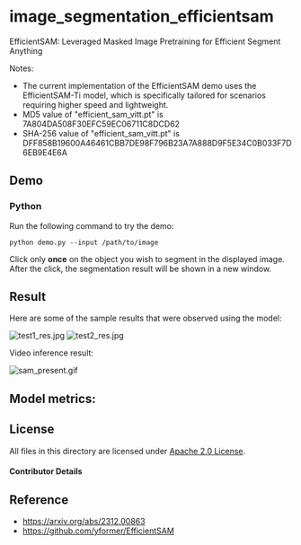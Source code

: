 # image_segmentation_efficientsam

EfficientSAM: Leveraged Masked Image Pretraining for Efficient Segment Anything

Notes:
- The current implementation of the EfficientSAM demo uses the EfficientSAM-Ti model, which is specifically tailored for scenarios requiring higher speed and lightweight. 
- MD5 value of "efficient_sam_vitt.pt" is 7A804DA508F30EFC59EC06711C8DCD62
- SHA-256 value of "efficient_sam_vitt.pt" is DFF858B19600A46461CBB7DE98F796B23A7A888D9F5E34C0B033F7D6EB9E4E6A


## Demo

### Python
Run the following command to try the demo:

```shell
python demo.py --input /path/to/image
```

Click only **once** on the object you wish to segment in the displayed image. After the click, the segmentation result will be shown in a new window.

## Result

Here are some of the sample results that were observed using the model:

![test1_res.jpg](./example_outputs/example1.png)
![test2_res.jpg](./example_outputs/example2.png)

Video inference result:

![sam_present.gif](./example_outputs/sam_present.gif)

## Model metrics:

## License

All files in this directory are licensed under [Apache 2.0 License](./LICENSE).

#### Contributor Details

## Reference

- https://arxiv.org/abs/2312.00863
- https://github.com/yformer/EfficientSAM